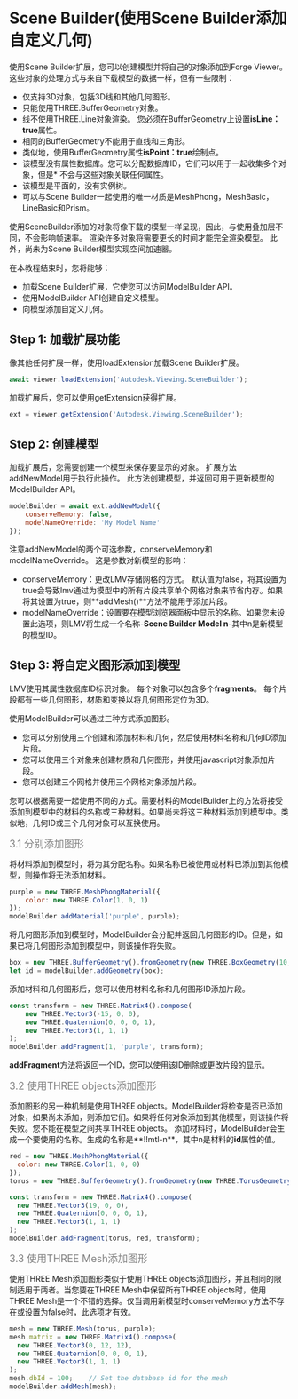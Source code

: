 # Scene Builder(使用Scene Builder添加自定义几何)

使用Scene Builder扩展，您可以创建模型并将自己的对象添加到Forge Viewer。 这些对象的处理方式与来自下载模型的数据一样，但有一些限制：

* 仅支持3D对象，包括3D线和其他几何图形。
* 只能使用THREE.BufferGeometry对象。
* 线不使用THREE.Line对象渲染。 您必须在BufferGeometry上设置**isLine：true**属性。
* 相同的BufferGeometry不能用于直线和三角形。
* 类似地，使用BufferGeometry属性**isPoint：true**绘制点。
* 该模型没有属性数据库。您可以分配数据库ID，它们可以用于一起收集多个对象，但是* 不会与这些对象关联任何属性。
* 该模型是平面的，没有实例树。
* 可以与Scene Builder一起使用的唯一材质是MeshPhong，MeshBasic，LineBasic和Prism。

使用SceneBuilder添加的对象将像下载的模型一样呈现，因此，与使用叠加层不同，不会影响帧速率。 渲染许多对象将需要更长的时间才能完全渲染模型。 此外，尚未为Scene Builder模型实现空间加速器。

在本教程结束时，您将能够：

* 加载Scene Builder扩展，它使您可以访问ModelBuilder API。
* 使用ModelBuilder API创建自定义模型。
* 向模型添加自定义几何。

## Step 1: 加载扩展功能

像其他任何扩展一样，使用loadExtension加载Scene Builder扩展。

```js
await viewer.loadExtension('Autodesk.Viewing.SceneBuilder');
```

加载扩展后，您可以使用getExtension获得扩展。

```js
ext = viewer.getExtension('Autodesk.Viewing.SceneBuilder');
```

## Step 2: 创建模型

加载扩展后，您需要创建一个模型来保存要显示的对象。 扩展方法addNewModel用于执行此操作。 此方法创建模型，并返回可用于更新模型的ModelBuilder API。

```js
modelBuilder = await ext.addNewModel({
    conserveMemory: false,
    modelNameOverride: 'My Model Name'
});
```

注意addNewModel的两个可选参数，conserveMemory和modelNameOverride。 这是参数对新模型的影响：

* conserveMemory：更改LMV存储网格的方式。 默认值为false，将其设置为true会导致lmv通过为模型中的所有片段共享单个网格对象来节省内存。如果将其设置为true，则**addMesh()**方法不能用于添加片段。
* modelNameOverride：设置要在模型浏览器面板中显示的名称。如果您未设置此选项，则LMV将生成一个名称-**Scene Builder Model n**-其中n是新模型的模型ID。

## Step 3: 将自定义图形添加到模型

LMV使用其属性数据库ID标识对象。 每个对象可以包含多个**fragments**。 每个片段都有一些几何图形，材质和变换以将几何图形定位为3D。

使用ModelBuilder可以通过三种方式添加图形。

* 您可以分别使用三个创建和添加材料和几何，然后使用材料名称和几何ID添加片段。
* 您可以使用三个对象来创建材质和几何图形，并使用javascript对象添加片段。
* 您可以创建三个网格并使用三个网格对象添加片段。

您可以根据需要一起使用不同的方式。需要材料的ModelBuilder上的方法将接受添加到模型中的材料的名称或三种材料。如果尚未将这三种材料添加到模型中。类似地，几何ID或三个几何对象可以互换使用。

<font color=gray size=4>3.1 分别添加图形</font>

将材料添加到模型时，将为其分配名称。如果名称已被使用或材料已添加到其他模型，则操作将无法添加材料。

```js
purple = new THREE.MeshPhongMaterial({
    color: new THREE.Color(1, 0, 1)
});
modelBuilder.addMaterial('purple', purple);
```

将几何图形添加到模型时，ModelBuilder会分配并返回几何图形的ID。但是，如果已将几何图形添加到模型中，则该操作将失败。

```js
box = new THREE.BufferGeometry().fromGeometry(new THREE.BoxGeometry(10, 10, 10));
let id = modelBuilder.addGeometry(box);
```

添加材料和几何图形后，您可以使用材料名称和几何图形ID添加片段。

```js
const transform = new THREE.Matrix4().compose(
    new THREE.Vector3(-15, 0, 0),
    new THREE.Quaternion(0, 0, 0, 1),
    new THREE.Vector3(1, 1, 1)
);
modelBuilder.addFragment(1, 'purple', transform);
```

**addFragment**方法将返回一个ID，您可以使用该ID删除或更改片段的显示。

<font color=gray size=4>3.2 使用THREE objects添加图形</font>

添加图形的另一种机制是使用THREE objects。ModelBuilder将检查是否已添加对象，如果尚未添加，则添加它们。如果将任何对象添加到其他模型，则该操作将失败。您不能在模型之间共享THREE objects。 添加材料时，ModelBuilder会生成一个要使用的名称。生成的名称是**!!mtl-n**，其中n是材料的**id**属性的值。

```js
red = new THREE.MeshPhongMaterial({
  color: new THREE.Color(1, 0, 0)
});
torus = new THREE.BufferGeometry().fromGeometry(new THREE.TorusGeometry(10, 2, 32, 32));

const transform = new THREE.Matrix4().compose(
  new THREE.Vector3(19, 0, 0),
  new THREE.Quaternion(0, 0, 0, 1),
  new THREE.Vector3(1, 1, 1)
);
modelBuilder.addFragment(torus, red, transform);
```

<font color=gray size=4>3.3 使用THREE Mesh添加图形</font>

使用THREE Mesh添加图形类似于使用THREE objects添加图形，并且相同的限制适用于两者。当您要在THREE Mesh中保留所有THREE objects时，使用THREE Mesh是一个不错的选择。仅当调用新模型时conserveMemory方法不存在或设置为false时，此选项才有效。

```js
mesh = new THREE.Mesh(torus, purple);
mesh.matrix = new THREE.Matrix4().compose(
  new THREE.Vector3(0, 12, 12),
  new THREE.Quaternion(0, 0, 0, 1),
  new THREE.Vector3(1, 1, 1)
);
mesh.dbId = 100;    // Set the database id for the mesh
modelBuilder.addMesh(mesh);
```
